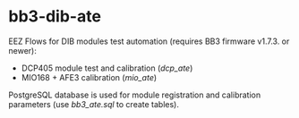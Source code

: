 # bb3-dib-ate
EEZ Flows for DIB modules test automation (requires BB3 firmware v1.7.3. or newer):

* DCP405 module test and calibration (_dcp_ate_)
* MIO168 + AFE3 calibration (_mio_ate_)

PostgreSQL database is used for module registration and calibration parameters (use _bb3_ate.sql_ to create tables).
